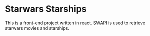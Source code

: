 # Starwars Starships
This is a front-end project written in react. [SWAPI](https://swapi.dev "SWAPI") is used to retrieve starwars movies and starships.   